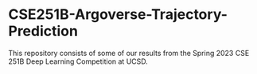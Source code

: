 # CSE251B-Argoverse-Trajectory-Prediction

This repository consists of some of our results from the Spring 2023 CSE 251B Deep Learning Competition at UCSD. 
